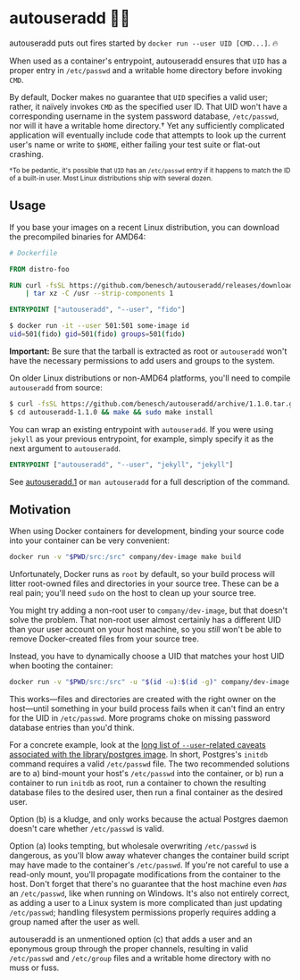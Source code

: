 # autouseradd 👩‍🚒

autouseradd puts out fires started by `docker run --user UID [CMD...]`. 🔥

When used as a container's entrypoint, autouseradd ensures that `UID` has a
proper entry in `/etc/passwd` and a writable home directory before invoking
`CMD`.

By default, Docker makes no guarantee that `UID` specifies a valid user; rather,
it naïvely invokes `CMD` as the specified user ID. That UID won't have a
corresponding username in the system password database, `/etc/passwd`, nor will
it have a writable home directory.† Yet any sufficiently complicated application
will eventually include code that attempts to look up the current user's name or
write to `$HOME`, either failing your test suite or flat-out crashing.

<small>†To be pedantic, it's possible that `UID` has an `/etc/passwd` entry if
it happens to match the ID of a built-in user. Most Linux distributions ship
with several dozen.</small>

## Usage

If you base your images on a recent Linux distribution, you can download the
precompiled binaries for AMD64:

```dockerfile
# Dockerfile

FROM distro-foo

RUN curl -fsSL https://github.com/benesch/autouseradd/releases/download/1.1.0/autouseradd-1.1.0-amd64.tar.gz \
    | tar xz -C /usr --strip-components 1

ENTRYPOINT ["autouseradd", "--user", "fido"]
```

```bash
$ docker run -it --user 501:501 some-image id
uid=501(fido) gid=501(fido) groups=501(fido)
```

**Important:** Be sure that the tarball is extracted as root or `autouseradd`
won't have the necessary permissions to add users and groups to the system.

On older Linux distributions or non-AMD64 platforms, you'll need to compile
`autouseradd` from source:

```bash
$ curl -fsSL https://github.com/benesch/autouseradd/archive/1.1.0.tar.gz | tar xz
$ cd autouseradd-1.1.0 && make && sudo make install
```

You can wrap an existing entrypoint with `autouseradd`. If you were using
`jekyll` as your previous entrypoint, for example, simply specify it as the next
argument to `autouseradd`.

```dockerfile
ENTRYPOINT ["autouseradd", "--user", "jekyll", "jekyll"]
```

See [autouseradd.1](autouseradd.1) or `man autouseradd` for a full description
of the command.

## Motivation

When using Docker containers for development, binding your source code into your
container can be very convenient:

```bash
docker run -v "$PWD/src:/src" company/dev-image make build
```

Unfortunately, Docker runs as `root` by default, so your build process will
litter root-owned files and directories in your source tree. These can be a real
pain; you'll need `sudo` on the host to clean up your source tree.

You might try adding a non-root user to `company/dev-image`, but that doesn't
solve the problem. That non-root user almost certainly has a different UID than
your user account on your host machine, so you *still* won't be able to remove
Docker-created files from your source tree.

Instead, you have to dynamically choose a UID that matches your host UID when
booting the container:

```bash
docker run -v "$PWD/src:/src" -u "$(id -u):$(id -g)" company/dev-image ...
```

This works—files and directories are created with the right owner on the
host—until something in your build process fails when it can't find an entry for
the UID in `/etc/passwd`. More programs choke on missing password database
entries than you'd think.

For a concrete example, look at the [long list of `--user`-related caveats
associated with the library/postgres image][postgres-user-notes]. In short,
Postgres's `initdb` command requires a valid `/etc/passwd` file. The two
recommended solutions are to a) bind-mount your host's `/etc/passwd` into the
container, or b) run a container to run `initdb` as root, run a container to
chown the resulting database files to the desired user, then run a final
container as the desired user.

Option (b) is a kludge, and only works because the actual Postgres daemon
doesn't care whether `/etc/passwd` is valid.

Option (a) looks tempting, but wholesale overwriting `/etc/passwd` is dangerous,
as you'll blow away whatever changes the container build script may have made to
the container's `/etc/passwd`. If you're not careful to use a read-only mount,
you'll propagate modifications from the container to the host. Don't forget that
there's no guarantee that the host machine even *has* an `/etc/passwd`, like
when running on Windows. It's also not entirely correct, as adding a user to a
Linux system is more complicated than just updating `/etc/passwd`; handling
filesystem permissions properly requires adding a group named after the user as
well.

autouseradd is an unmentioned option (c) that adds a user and an eponymous group
through the proper channels, resulting in valid `/etc/passwd` and `/etc/group`
files and a writable home directory with no muss or fuss.

[docker-run-user]: https://docs.docker.com/engine/reference/run/#user
[postgres-user-notes]: https://github.com/docker-library/docs/blob/212ed60a19b8b5454308b504fdcdf5d317f42b6f/postgres/README.md#arbitrary---user-notes
